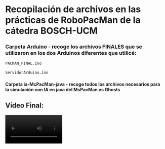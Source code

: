 # Recopilación de archivos en las prácticas de RoboPacMan de la cátedra BOSCH-UCM

### Carpeta Arduino - recoge los archivos FINALES que se utilizaron en los dos Arduinos diferentes que utilicé: 
```bash
PACMAN_FINAL.ino

ServidorArduino.ino
```

#### Carpeta ia-McPacMan-java - recoge todos los archivos necesarios para la simulación con IA en java del MsPacMan vs Ghosts

## Vídeo Final: 
<video src='[https://drive.google.com/file/d/1t4GCoLIPjv6Re8mBFZ0xmiJ7zZ3VfwLl/view?usp=drive_link](https://drive.google.com/file/d/1t4GCoLIPjv6Re8mBFZ0xmiJ7zZ3VfwLl/view?usp=drive_link)https://drive.google.com/file/d/1t4GCoLIPjv6Re8mBFZ0xmiJ7zZ3VfwLl/view?usp=drive_link' width=180/>
